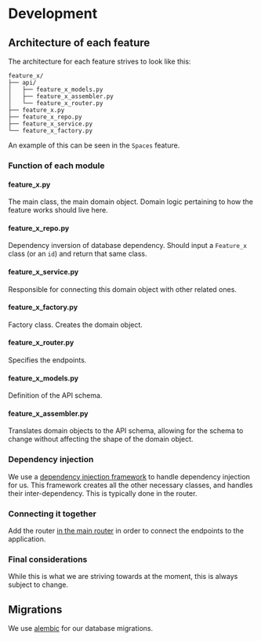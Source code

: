 # Development

## Architecture of each feature

The architecture for each feature strives to look like this:

```
feature_x/
├── api/
│   ├── feature_x_models.py
│   ├── feature_x_assembler.py
│   └── feature_x_router.py
├── feature_x.py
├── feature_x_repo.py
├── feature_x_service.py
└── feature_x_factory.py
```

An example of this can be seen in the `Spaces` feature.

### Function of each module

#### feature_x.py

The main class, the main domain object. Domain logic pertaining to how the feature works should live here.

#### feature_x_repo.py

Dependency inversion of database dependency. Should input a `Feature_x` class (or an `id`) and return that same class.

#### feature_x_service.py

Responsible for connecting this domain object with other related ones.

#### feature_x_factory.py

Factory class. Creates the domain object.

#### feature_x_router.py

Specifies the endpoints.

#### feature_x_models.py

Definition of the API schema.

#### feature_x_assembler.py

Translates domain objects to the API schema, allowing for the schema to change without affecting the shape of the domain object.

### Dependency injection

We use a [dependency injection framework](https://python-dependency-injector.ets-labs.org/index.html) to handle dependency injection for us. This framework creates all the other necessary classes, and handles their inter-dependency. This is typically done in the router.

### Connecting it together

Add the router [in the main router](https://github.com/inooLabs/intric-release/blob/main/backend/src/instorage/server/routers/__init__.py) in order to connect the endpoints to the application.

### Final considerations

While this is what we are striving towards at the moment, this is always subject to change.

## Migrations

We use [alembic](https://alembic.sqlalchemy.org/en/latest/) for our database migrations.